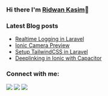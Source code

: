 ### Hi there I'm [Ridwan Kasim](https://kasimridwan.com)👋


### Latest Blog posts
<!-- BLOG-POST-LIST:START -->
- [Realtime Logging in Laravel](https://dev.to/dotmarn/how-to-send-application-logs-to-telegram-in-laravel-1l12)
- [Ionic Camera Preview](https://dev.to/dotmarn/how-to-use-camera-preview-plugin-in-ionic-with-capacitor-v3-2plk)
- [Setup TailwindCSS in Laravel](https://dev.to/dotmarn/setting-up-tailwindcss-v3-with-laravel-v881-later-3o2)
- [Deeplinking in Ionic with Capacitor](https://dev.to/dotmarn/ionic-deeplink-universal-link-with-capacitor-2en1)
<!-- BLOG-POST-LIST:END -->

### Connect with me:

<p align = "center">

[<img src ="https://img.shields.io/badge/website-%23.svg?&style=for-the-badge&logo=www&logoColor=white%22&color=black">](https://kasimridwan.com)
[<img src="https://img.shields.io/badge/twitter-%231DA1F2.svg?&style=for-the-badge&logo=twitter&logoColor=white&color=black" />](https://twitter.com/oluwalosheyii) 
[<img src="https://img.shields.io/badge/linkedin-%2312100E.svg?&style=for-the-badge&logo=linkedin&logoColor=white&color=black" />](https://www.linkedin.com/in/kasim-ridwan/)
</p>

<!--
**dotmarn/dotmarn** is a ✨ _special_ ✨ repository because its `README.md` (this file) appears on your GitHub profile.

Here are some ideas to get you started:

- 🔭 I’m currently working on ...
- 🌱 I’m currently learning ...
- 👯 I’m looking to collaborate on ...
- 🤔 I’m looking for help with ...
- 💬 Ask me about ...
- 📫 How to reach me: ...
- 😄 Pronouns: ...
- ⚡ Fun fact: ...
-->
